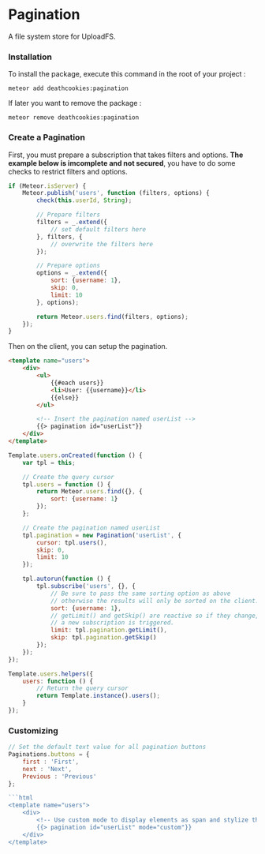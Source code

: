 # Pagination

A file system store for UploadFS.

### Installation

To install the package, execute this command in the root of your project :
```
meteor add deathcookies:pagination
```

If later you want to remove the package :
```
meteor remove deathcookies:pagination
```

### Create a Pagination

First, you must prepare a subscription that takes filters and options.
**The example below is imcomplete and not secured**, you have to do some checks to restrict filters and options.

```js
if (Meteor.isServer) {
    Meteor.publish('users', function (filters, options) {
        check(this.userId, String);

        // Prepare filters
        filters = _.extend({
            // set default filters here
        }, filters, {
            // overwrite the filters here
        });

        // Prepare options
        options = _.extend({
            sort: {username: 1},
            skip: 0,
            limit: 10
        }, options);

        return Meteor.users.find(filters, options);
    });
}
```

Then on the client, you can setup the pagination.

```html
<template name="users">
    <div>
        <ul>
            {{#each users}}
            <li>User: {{username}}</li>
            {{else}}
        </ul>

        <!-- Insert the pagination named userList -->
        {{> pagination id="userList"}}
    </div>
</template>
```

```js
Template.users.onCreated(function () {
    var tpl = this;

    // Create the query cursor
    tpl.users = function () {
        return Meteor.users.find({}, {
            sort: {username: 1}
        });
    };

    // Create the pagination named userList
    tpl.pagination = new Pagination('userList', {
        cursor: tpl.users(),
        skip: 0,
        limit: 10
    });

    tpl.autorun(function () {
        tpl.subscribe('users', {}, {
            // Be sure to pass the same sorting option as above
            // otherwise the results will only be sorted on the client.
            sort: {username: 1},
            // getLimit() and getSkip() are reactive so if they change,
            // a new subscription is triggered.
            limit: tpl.pagination.getLimit(),
            skip: tpl.pagination.getSkip()
        });
    });
});

Template.users.helpers({
    users: function () {
        // Return the query cursor
        return Template.instance().users();
    }
});
```

### Customizing

```js
// Set the default text value for all pagination buttons
Paginations.buttons = {
    first : 'First',
    next : 'Next',
    Previous : 'Previous'
};

```html
<template name="users">
    <div>
        <!-- Use custom mode to display elements as span and stylize them with CSS -->
        {{> pagination id="userList" mode="custom"}}
    </div>
</template>
```